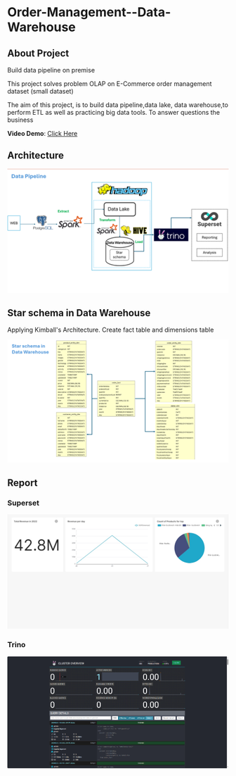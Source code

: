 # Order-Management--Data-Warehouse

## About Project

Build data pipeline on premise

This project solves problem OLAP on E-Commerce order management dataset (small dataset)

The aim of this project, is to build data pipeline,data lake, data warehouse,to perform ETL as well as practicing big data tools. To answer questions the business 

**Video Demo**: [Click Here](https://onedrive.live.com/?cid=837D17307B83D72B&id=837D17307B83D72B%21222687&parId=837D17307B83D72B%21222686&o=OneUp)



## Architecture

![Architecture](images/Architecture.png)

## Star schema in Data Warehouse
Applying Kimball's Architecture. Create fact table and dimensions table

![StarSchema](images/StarSchema.png)

## Report
### Superset
![Superset](images/report-2024-02-21T10-03-53.362Z.jpg)

### Trino
![Trino](images/Trino.png)


